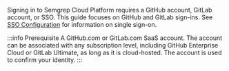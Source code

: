 Signing in to Semgrep Cloud Platform requires a GitHub account, GitLab account, or SSO. This guide focuses on GitHub and GitLab sign-ins. See [SSO Configuration](/semgrep-cloud-platform/sso/) for information on single sign-on.

:::info Prerequisite
A GitHub.com or GitLab.com SaaS account. The account can be associated with any subscription level, including GitHub Enterprise Cloud or GitLab Ultimate, as long as it is cloud-hosted. The account is used to confirm your identity.
:::
